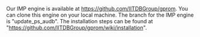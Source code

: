 Our IMP engine is available at https://github.com/IITDBGroup/gprom. You can clone this engine on your local machine. The branch for the IMP engine is "update_ps_audb". The installation steps can be found at "https://github.com/IITDBGroup/gprom/wiki/installation".
